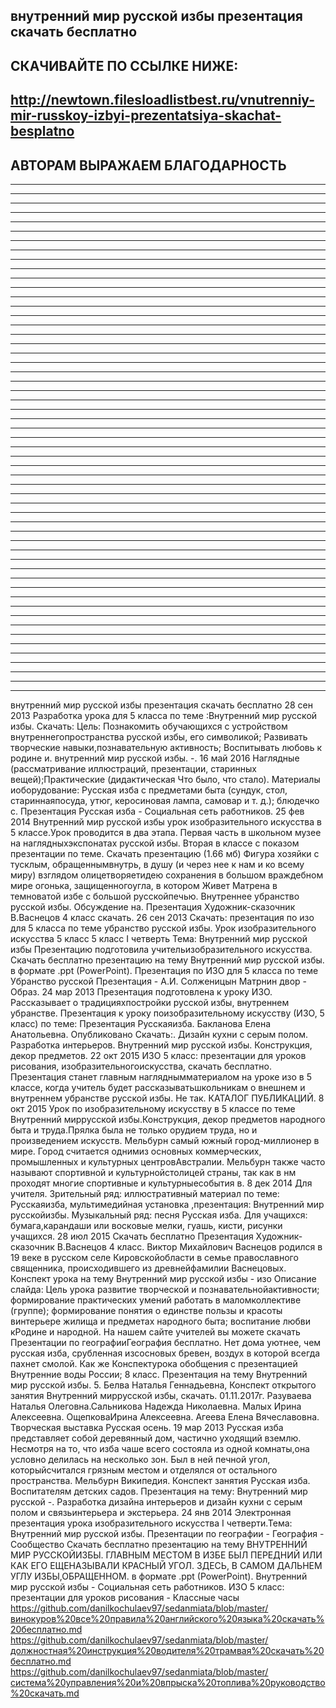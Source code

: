 внутренний мир русской избы презентация скачать бесплатно
--------------------------------------------------
СКАЧИВАЙТЕ ПО ССЫЛКЕ НИЖЕ:
--------------------------------------------------
http://newtown.filesloadlistbest.ru/vnutrenniy-mir-russkoy-izbyi-prezentatsiya-skachat-besplatno
--------------------------------------------------
АВТОРАМ ВЫРАЖАЕМ БЛАГОДАРНОСТЬ
--------------------------------------------------
--------------------------------------------------
--------------------------------------------------
--------------------------------------------------
--------------------------------------------------
--------------------------------------------------
--------------------------------------------------
--------------------------------------------------
--------------------------------------------------
--------------------------------------------------
--------------------------------------------------
--------------------------------------------------
--------------------------------------------------
--------------------------------------------------
--------------------------------------------------
--------------------------------------------------
--------------------------------------------------
--------------------------------------------------
--------------------------------------------------
--------------------------------------------------
--------------------------------------------------
--------------------------------------------------
--------------------------------------------------
--------------------------------------------------
--------------------------------------------------
--------------------------------------------------
--------------------------------------------------
--------------------------------------------------
--------------------------------------------------
--------------------------------------------------
--------------------------------------------------
--------------------------------------------------
--------------------------------------------------
--------------------------------------------------
--------------------------------------------------
--------------------------------------------------
--------------------------------------------------
--------------------------------------------------
--------------------------------------------------
--------------------------------------------------
--------------------------------------------------
--------------------------------------------------
--------------------------------------------------
--------------------------------------------------
--------------------------------------------------
--------------------------------------------------
--------------------------------------------------
--------------------------------------------------
--------------------------------------------------
--------------------------------------------------
--------------------------------------------------
--------------------------------------------------
--------------------------------------------------
--------------------------------------------------
--------------------------------------------------
--------------------------------------------------
внутренний мир русской избы презентация скачать бесплатно 28 сен 2013  Разработка урока для 5 класса по теме :Внутренний мир русской избы. Скачать:  Цель: Познакомить обучающихся с устройством внутреннегопространства русской избы, его символикой; Развивать творческие навыки,познавательную активность; Воспитывать любовь к родине и. внутренний мир русской избы. -. 16 май 2016  Наглядные (рассматривание иллюстраций, презентации, старинных вещей);Практические (дидактическая Что было, что стало). Материалы иоборудование: Русская изба с предметами быта (сундук, стол, стариннаяпосуда, утюг, керосиновая лампа, самовар и т. д.); блюдечко с. Презентация Русская изба - Социальная сеть работников. 25 фев 2014  Внутренний мир русской избы урок изобразительного искусства в 5 классе.Урок проводится в два этапа. Первая часть в школьном музее на наглядныхэкспонатах русской избы. Вторая в классе с показом презентации по теме. Скачать презентацию (1.66 мб)  Фигура хозяйки с тусклым, обращеннымвнутрь, в душу (и через нее к нам и ко всему миру) взглядом олицетворяетидею сохранения в большом враждебном мире огонька, защищенногоугла, в котором  Живет Матрена в темноватой избе с большой русскойпечью. Внутреннее убранство русской избы. Обсуждение на. Презентация Художник-сказочник В.Васнецов 4 класс скачать. 26 сен 2013  Скачать: презентация по изо для 5 класса по теме убранство русской избы. Урок изобразительного искусства 5 класс 5 класс I четверть Тема: Внутренний мир русской избы Презентацию подготовила учительизобразительного искусства.  Скачать бесплатно презентацию на тему Внутренний мир русской избы. в формате .ppt (PowerPoint). Презентация по ИЗО для 5 класса по теме Убранство русской
Презентация - А.И. Солженицын Матрнин двор - Образ. 24 мар 2013  Презентация подготовлена к уроку ИЗО. Рассказывает о традицияхпостройки русской избы, внутреннем убранстве.  Презентация к уроку поизобразительному искусству (ИЗО, 5 класс) по теме: Презентация Русскаяизба. Бакланова Елена Анатольевна. Опубликовано  Скачать:. Дизайн кухни с серым полом. Разработка интерьеров. Внутренний мир русской избы. Конструкция, декор предметов. 22 окт 2015  ИЗО 5 класс: презентации для уроков рисования, изобразительногоискусства, скачать бесплатно.  Презентация станет главным нагляднымматериалом на уроке изо в 5 классе, когда учитель будет рассказыватьшкольникам о внешнем и внутреннем убранстве русской избы. Не так. КАТАЛОГ ПУБЛИКАЦИЙ. 8 окт 2015  Урок по изобразительному искусству в 5 классе по теме Внутренний миррусской избы.Конструкция, декор предметов народного быта и труда.Прялка была не только орудием труда, но и произведением искусств. Мельбурн  самый южный город-миллионер в мире. Город считается однимиз основных коммерческих, промышленных и культурных центровАвстралии. Мельбурн также часто называют спортивной и культурнойстолицей страны, так как в нм проходят многие спортивные и культурныесобытия в. 8 дек 2014  Для учителя. Зрительный ряд: иллюстративный материал по теме: Русскаяизба, мультимедийная установка ,презентация: Внутренний мир русскойизбы. Музыкальный ряд: песня Русская изба. Для учащихся: бумага,карандаши или восковые мелки, гуашь, кисти, рисунки учащихся. 28 июл 2015  Скачать бесплатно Презентация Художник-сказочник В.Васнецов 4 класс. Виктор Михайлович Васнецов родился в 19 веке в русском селе Кировскойобласти в семье православного священника, происходившего из древнейфамилии Васнецовых. Конспект урока на тему Внутренний мир русской избы - изо
Описание слайда: Цель урока развитие творческой и познавательнойактивности; формирование практических умений работать в маломколлективе (группе); формирование понятия о единстве пользы и красоты винтерьере жилища и предметах народного быта; воспитание любви кРодине и народной. На нашем сайте учителей вы можете скачать Презентации по географииГеография бесплатно.  Нет дома уютнее, чем русская изба, срубленная изсосновых бревен, воздух в которой всегда пахнет смолой. Как же  Конспектурока обобщения с презентацией Внутренние воды России; 8 класс. Презентация на тему Внутренний мир русской избы. 5. Белва Наталья Геннадьевна, Конспект открытого занятия Внутренний миррусской избы, скачать. 01.11.2017г. Разуваева Наталья Олеговна.Сальникова Надежда Николаевна. Малых Ирина Алексеевна. ОщепковаИрина Алексеевна. Агеева Елена Вячеславовна. Творческая выставка Русская осень. 19 мар 2013  Русская изба представляет собой деревянный дом, частично уходящий вземлю. Несмотря на то, что изба чаше всего состояла из одной комнаты,она условно делилась на несколько зон. Был в ней печной угол, которыйсчитался грязным местом и отделялся от остального пространства. Мельбурн  Википедия. Конспект занятия Русская изба. Воспитателям детских садов. Презентация на тему: Внутренний мир русской  -. Разработка дизайна интерьеров и дизайн кухни с серым полом и связьинтерьера и экстерьера. 24 янв 2014  Электронная презентация урока изобразительного искусства I четверти.Тема: Внутренний мир русской избы. Презентации по географии - География - Сообщество
Скачать бесплатно презентацию на тему ВНУТРЕННИЙ МИР РУССКОЙИЗБЫ. ГЛАВНЫМ МЕСТОМ В ИЗБЕ БЫЛ ПЕРЕДНИЙ ИЛИ КАК ЕГО ЕЩЕНАЗЫВАЛИ КРАСНЫЙ УГОЛ. ЗДЕСЬ, В САМОМ ДАЛЬНЕМ УГЛУ ИЗБЫ,ОБРАЩЕННОМ. в формате .ppt (PowerPoint). Внутренний мир русской избы - Социальная сеть работников. ИЗО 5 класс: презентации для уроков рисования - Классные часы
https://github.com/danilkochulaev97/sedanmiata/blob/master/винокуров%20все%20правила%20английского%20языка%20скачать%20бесплатно.md
https://github.com/danilkochulaev97/sedanmiata/blob/master/должностная%20инструкция%20водителя%20трамвая%20скачать%20бесплатно.md
https://github.com/danilkochulaev97/sedanmiata/blob/master/система%20управления%20и%20впрыска%20топлива%20руководство%20скачать.md
